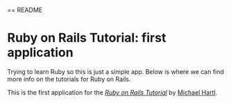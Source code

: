 == README

# Ruby on Rails Tutorial: first application

Trying to learn Ruby so this is just a simple app. Below is where we can find
more info on the tutorials for Ruby on Rails.

This is the first application for the
[*Ruby on Rails Tutorial*](http://railstutorial.org/)
by [Michael Hartl](http://michaelhartl.com/).



